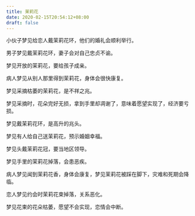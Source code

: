 ```yaml
---
title: 茉莉花
date: 2020-02-15T20:54:12+08:00
draft: false
---
```


小伙子梦见给恋人戴茉莉花环，他们的婚礼会顺利举行。<br>


男子梦见戴茉莉花环，妻子会对自己忠贞不谕。<br>


梦见开放的茉莉花，要给孩子成亲。<br>


病人梦见从别人那里得到茉莉花，身体会很快康复。<br>


梦见采摘枯萎的茉莉花，是不祥之兆。<br>


梦见采摘时，花朵完好无损，拿到手里却凋谢了，意味着愿望实现了，经济要亏损。<br>


梦见戴茉莉花环，是高升的兆头。<br>


梦见有人给自己送茉莉花，预示婚姻幸福。<br>


梦见头戴茉莉花冠，要当地区领导。<br>


梦见手里的茉莉花掉落，会患恶疾。<br>


病人梦见闻到茉莉花香，身体会康复，梦见茉莉花被踩在脚下，灾难和死期会降临。<br>


恋人梦见约会时茉莉花束掉落，关系恶化。<br>


梦见花束的花朵枯萎，愿望不会实现，恋情会中断。<br>

